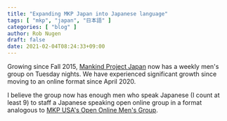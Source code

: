 ```yaml
---
title: "Expanding MKP Japan into Japanese language"
tags: [ "mkp", "japan", "日本語" ]
categories: [ "blog" ]
author: Rob Nugen
draft: false
date: 2021-02-04T08:24:33+09:00
---
```


Growing since Fall 2015, [Mankind Project
Japan](https://www.mkpjapan.org/) now has a weekly men's group on
Tuesday nights.  We have experienced significant growth since moving
to an online format since April 2020.

I believe the group now has enough men who speak Japanese (I count at
least 9) to staff a Japanese speaking open online group in a format
analogous to [MKP USA's Open Online Men's
Group](https://mkpusa.org/mens-group/).
